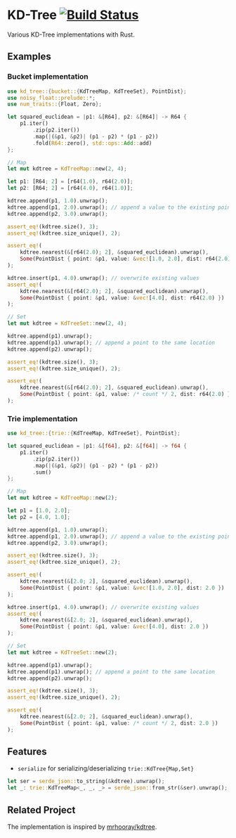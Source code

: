 # KD-Tree [![Build Status](https://travis-ci.com/ordovicia/kd-tree.svg?branch=master)](https://travis-ci.com/ordovicia/kd-tree)

<!--
[![kd-tree](https://img.shields.io/crates/v/kd-tree.svg)](https://crates.io/crates/kd-tree)
[![kd-tree](https://docs.rs/kd-tree/badge.svg)](https://docs.rs/kd-tree)
-->

Various KD-Tree implementations with Rust.

## Examples

### Bucket implementation

```rust
use kd_tree::{bucket::{KdTreeMap, KdTreeSet}, PointDist};
use noisy_float::prelude::*;
use num_traits::{Float, Zero};

let squared_euclidean = |p1: &[R64], p2: &[R64]| -> R64 {
    p1.iter()
        .zip(p2.iter())
        .map(|(&p1, &p2)| (p1 - p2) * (p1 - p2))
        .fold(R64::zero(), std::ops::Add::add)
};

// Map
let mut kdtree = KdTreeMap::new(2, 4);

let p1: [R64; 2] = [r64(1.0), r64(2.0)];
let p2: [R64; 2] = [r64(4.0), r64(1.0)];

kdtree.append(p1, 1.0).unwrap();
kdtree.append(p1, 2.0).unwrap(); // append a value to the existing point
kdtree.append(p2, 3.0).unwrap();

assert_eq!(kdtree.size(), 3);
assert_eq!(kdtree.size_unique(), 2);

assert_eq!(
    kdtree.nearest(&[r64(2.0); 2], &squared_euclidean).unwrap(),
    Some(PointDist { point: &p1, value: &vec![1.0, 2.0], dist: r64(2.0) })
);

kdtree.insert(p1, 4.0).unwrap(); // overwrite existing values
assert_eq!(
    kdtree.nearest(&[r64(2.0); 2], &squared_euclidean).unwrap(),
    Some(PointDist { point: &p1, value: &vec![4.0], dist: r64(2.0) })
);

// Set
let mut kdtree = KdTreeSet::new(2, 4);

kdtree.append(p1).unwrap();
kdtree.append(p1).unwrap(); // append a point to the same location
kdtree.append(p2).unwrap();

assert_eq!(kdtree.size(), 3);
assert_eq!(kdtree.size_unique(), 2);

assert_eq!(
    kdtree.nearest(&[r64(2.0); 2], &squared_euclidean).unwrap(),
    Some(PointDist { point: &p1, value: /* count */ 2, dist: r64(2.0) })
);
```

### Trie implementation

```rust
use kd_tree::{trie::{KdTreeMap, KdTreeSet}, PointDist};

let squared_euclidean = |p1: &[f64], p2: &[f64]| -> f64 {
    p1.iter()
        .zip(p2.iter())
        .map(|(&p1, &p2)| (p1 - p2) * (p1 - p2))
        .sum()
};

// Map
let mut kdtree = KdTreeMap::new(2);

let p1 = [1.0, 2.0];
let p2 = [4.0, 1.0];

kdtree.append(p1, 1.0).unwrap();
kdtree.append(p1, 2.0).unwrap(); // append a value to the existing point
kdtree.append(p2, 3.0).unwrap();

assert_eq!(kdtree.size(), 3);
assert_eq!(kdtree.size_unique(), 2);

assert_eq!(
    kdtree.nearest(&[2.0; 2], &squared_euclidean).unwrap(),
    Some(PointDist { point: &p1, value: &vec![1.0, 2.0], dist: 2.0 })
);

kdtree.insert(p1, 4.0).unwrap(); // overwrite existing values
assert_eq!(
    kdtree.nearest(&[2.0; 2], &squared_euclidean).unwrap(),
    Some(PointDist { point: &p1, value: &vec![4.0], dist: 2.0 })
);

// Set
let mut kdtree = KdTreeSet::new(2);

kdtree.append(p1).unwrap();
kdtree.append(p1).unwrap(); // append a point to the same location
kdtree.append(p2).unwrap();

assert_eq!(kdtree.size(), 3);
assert_eq!(kdtree.size_unique(), 2);

assert_eq!(
    kdtree.nearest(&[2.0; 2], &squared_euclidean).unwrap(),
    Some(PointDist { point: &p1, value: /* count */ 2, dist: 2.0 })
);
```

## Features

* `serialize` for serializing/deserializing `trie::KdTree{Map,Set}`

```rust
let ser = serde_json::to_string(&kdtree).unwrap();
let _: trie::KdTreeMap<_, _, _> = serde_json::from_str(&ser).unwrap();
```

## Related Project

The implementation is inspired by [mrhooray/kdtree](https://github.com/mrhooray/kdtree-rs).
